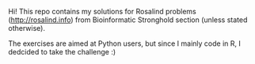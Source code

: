 Hi! This repo contains my solutions for Rosalind problems (http://rosalind.info) from Bioinformatic Stronghold section (unless stated otherwise). 

The exercises are aimed at Python users, but since I mainly code in R, I dedcided to take the challenge :)
